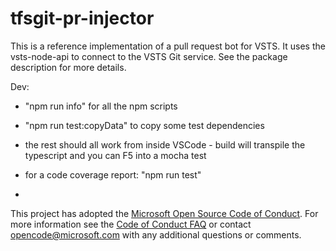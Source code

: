 # tfsgit-pr-injector

This is a reference implementation of a pull request bot for VSTS. It uses the vsts-node-api to connect to the VSTS Git service. 
See the package description for more details. 


Dev: 

- "npm run info" for all the npm scripts
- "npm run test:copyData" to copy some test dependencies
- the rest should all work from inside VSCode - build will transpile the typescript and you can F5 into a mocha test
- for a code coverage report: "npm run test"



- 

This project has adopted the [Microsoft Open Source Code of Conduct](https://opensource.microsoft.com/codeofconduct/). For more information see the [Code of Conduct FAQ](https://opensource.microsoft.com/codeofconduct/faq/) or contact [opencode@microsoft.com](mailto:opencode@microsoft.com) with any additional questions or comments.
